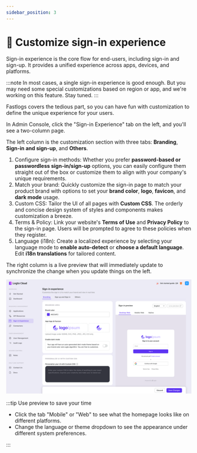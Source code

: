 ```yaml
---
sidebar_position: 3
---
```


# 🎨 Customize sign-in experience

Sign-in experience is the core flow for end-users, including sign-in and sign-up. It provides a unified experience across apps, devices, and platforms.

:::note
In most cases, a single sign-in experience is good enough. But you may need some special customizations based on region or app, and we're working on this feature. Stay tuned.
:::

Fastlogs covers the tedious part, so you can have fun with customization to define the unique experience for your users.

In Admin Console, click the "Sign-in Experience" tab on the left, and you'll see a two-column page.

The left column is the customization section with three tabs: **Branding**, **Sign-in and sign-up**, and **Others**.

1. Configure sign-in methods: Whether you prefer **password-based or passwordless sign-in/sign-up** options, you can easily configure them straight out of the box or customize them to align with your company's unique requirements.
2. Match your brand: Quickly customize the sign-in page to match your product brand with options to set your **brand color**, **logo**, **favicon**, and **dark mode** usage.
3. Custom CSS: Tailor the UI of all pages with **Custom CSS**. The orderly and concise design system of styles and components makes customization a breeze.
4. Terms & Policy: Link your website's **Terms of Use** and **Privacy Policy** to the sign-in page. Users will be prompted to agree to these policies when they register.
5. Language (i18n): Create a localized experience by selecting your language mode to **enable auto-detect** or **choose a default language**. Edit **i18n translations** for tailored content.

The right column is a live preview that will immediately update to synchronize the change when you update things on the left.

![Sign-in Experience homepage](./assets/sie-set-homepage.png)

:::tip Use preview to save your time

- Click the tab "Mobile" or "Web" to see what the homepage looks like on different platforms.
- Change the language or theme dropdown to see the appearance under different system preferences.

:::
